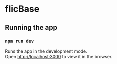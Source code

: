 # flicBase

## Running the app

### `npm run dev`

Runs the app in the development mode.\
Open [http://localhost:3000](http://localhost:3000) to view it in the browser.
